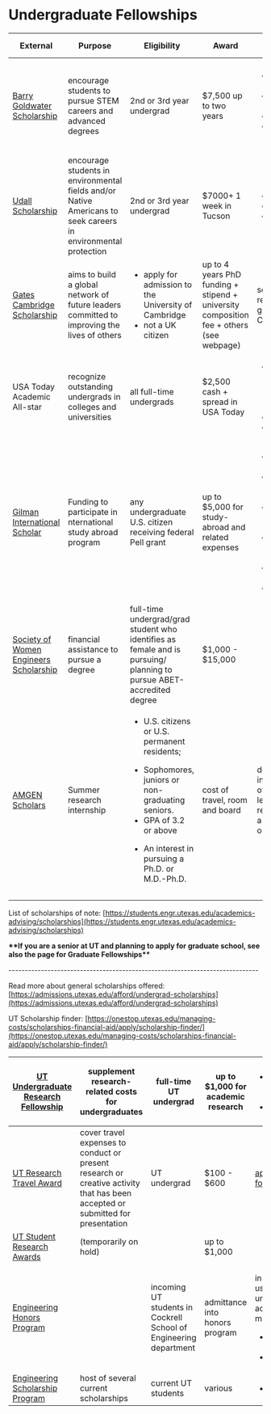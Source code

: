 # Undergraduate Fellowships

<table data-header-hidden><thead><tr><th>External</th><th>Purpose</th><th width="209">Eligibility</th><th width="114">Award</th><th width="235">Application Requirements</th><th>Deadline</th><th>Competitiveness</th><th>Contact</th></tr></thead><tbody><tr><td><a href="https://goldwaterscholarship.gov/">Barry Goldwater Scholarship</a></td><td>encourage students to pursue STEM careers and advanced degrees</td><td>2nd or 3rd year undergrad</td><td>$7,500 up to two years</td><td><ul><li>3 pg research statement</li><li>personal statement</li><li>3 rec letters</li><li>high school and college transcript</li></ul></td><td><p><a href="https://provost.utexas.edu/undergraduate-awards/goldwater-scholarship/">Cockrell School</a></p><p>(November)</p><p>University-wide (late January)</p></td><td>~400 annually</td><td><a href="mailto:undergraduateawards@utexas.edu">undergraduateawards@utexas.edu</a></td></tr><tr><td><a href="https://www.udall.gov/ourprograms/scholarship/scholarship.aspx">Udall Scholarship</a></td><td>encourage students in environmental fields and/or Native Americans to seek careers in environmental protection</td><td>2nd or 3rd year undergrad</td><td>$7000+ 1 week in Tucson</td><td><ul><li>800 word essay</li><li>3 rec letters</li><li>College transcript</li></ul></td><td>~ March</td><td>~55 annually</td><td><br></td></tr><tr><td><a href="https://www.gatescambridge.org/">Gates Cambridge Scholarship</a></td><td>aims to build a global network of future leaders committed to improving the lives of others</td><td><ul><li>apply for admission to the University of Cambridge</li><li>not a UK citizen</li></ul></td><td>up to 4 years PhD funding + stipend + university composition fee + others (see webpage)</td><td>see admission requirements of the graduate course and College place</td><td>Sept 1- mid October</td><td>~80 anually</td><td><a href="mailto:info@gatescambridge.org">info@gatescambridge.org</a></td></tr><tr><td>USA Today Academic All-star</td><td>recognize outstanding undergrads in colleges and universities</td><td>all full-time undergrads</td><td>$2,500 cash + spread in USA Today</td><td><ul><li>essay on outstanding academic or intellectual endeavor</li><li>2 letters of rec</li><li>college transcript</li></ul></td><td>late November nomination</td><td>~20 First team + 40 Second and Third Teams</td><td><br></td></tr><tr><td><a href="https://www.gilmanscholarship.org/">Gilman International Scholar</a></td><td>Funding to participate in nternational study abroad program</td><td>any undergraduate U.S. citizen receiving federal Pell grant</td><td>up to $5,000 for study-abroad and related expenses</td><td><ul><li>Statement of Purpose Essay</li><li>Building Mutual Understanding Essay</li><li>Follow-on Service Project Proposal</li><li>(optional) Critical Need Language Award essay</li><li>2 advisor recommendations</li><li>transcripts</li></ul></td><td>March and October deadlines</td><td>~1000 annually</td><td><br></td></tr><tr><td><a href="https://scholarships.swe.org/applications/login.asp">Society of Women Engineers Scholarship</a></td><td>financial assistance to pursue a degree</td><td>full-time undergrad/grad student who identifies as female and is pursuing/ planning to pursue ABET-accredited degree</td><td>$1,000 - $15,000</td><td><br></td><td><p>(Sophomores and above) February</p><p>(Freshman) May</p><p><br></p></td><td>~300 annually</td><td><br></td></tr><tr><td><a href="https://amgenscholars.com/us-program">AMGEN Scholars</a></td><td>Summer research internship</td><td><p></p><ul><li>U.S. citizens or U.S. permanent residents;</li></ul><ul><li>Sophomores, juniors or non-graduating seniors.</li><li>GPA of 3.2 or above</li></ul><ul><li>An interest in pursuing a Ph.D. or M.D.-Ph.D.</li></ul></td><td>cost of travel, room and board</td><td>depends on host institution +<br>official transcript, a letter of recommendation and a personal statement or essay.</td><td>early February</td><td></td><td><a href="http://www.amgenscholars.com/contact">http://www.amgenscholars.com/contact</a></td></tr><tr><td></td><td></td><td></td><td></td><td></td><td></td><td></td><td></td></tr><tr><td></td><td></td><td></td><td></td><td></td><td></td><td></td><td></td></tr></tbody></table>

List of scholarships of note: [https://students.engr.utexas.edu/academics-advising/scholarships](https://students.engr.utexas.edu/academics-advising/scholarships)

**\*\*If you are a senior at UT and planning to apply for graduate school, see also the page for Graduate Fellowships\*\***

\-----------------------------------------------------------------------------

Read more about general scholarships offered: [https://admissions.utexas.edu/afford/undergrad-scholarships](https://admissions.utexas.edu/afford/undergrad-scholarships)

UT Scholarship finder: [https://onestop.utexas.edu/managing-costs/scholarships-financial-aid/apply/scholarship-finder/](https://onestop.utexas.edu/managing-costs/scholarships-financial-aid/apply/scholarship-finder/)

| [UT Undergraduate Research Fellowship](https://ugs.utexas.edu/our/scholarships/urf)               | supplement research-related costs for undergraduates                                                                           | full-time UT undergrad                                            | up to $1,000 for academic research | <ul><li>project description (<a href="https://ugs.utexas.edu/sites/default/files/file_downloads/URF_proposal_template.doc">template</a>)</li><li>budget</li></ul> | <p>end of January</p><p>end of September</p> | <p><br></p> | info sessions in January, September |
| ------------------------------------------------------------------------------------------------- | ------------------------------------------------------------------------------------------------------------------------------ | ----------------------------------------------------------------- | ---------------------------------- | ----------------------------------------------------------------------------------------------------------------------------------------------------------------- | -------------------------------------------- | ----------- | ----------------------------------- |
| [UT Research Travel Award](https://ugs.utexas.edu/our/scholarships/travel)                        | cover travel expenses to conduct or present research or creative activity that has been accepted or submitted for presentation | UT undergrad                                                      | $100 - $600                        | [application form](https://utdirect.utexas.edu/apps/ugs/forms/travel_award/)                                                                                      | <p>(Fall) November</p><p>(Spring) March</p>  | <p><br></p> | <p><br></p>                         |
| [UT Student Research Awards](https://ugs.utexas.edu/our/scholarships/student-researcher)          | (temporarily on hold)                                                                                                          | <p><br></p>                                                       | up to $1,000                       | <p><br></p>                                                                                                                                                       | <p><br></p>                                  | <p><br></p> | <p><br></p>                         |
| [Engineering Honors Program](https://cockrell.utexas.edu/admissions/undergraduate/honors-program) | <p><br></p>                                                                                                                    | incoming UT students in Cockrell School of Engineering department | admittance into honors program     | <p>in addition to usual university admission materials:</p><ul><li>extended resume</li><li>FAFSA</li></ul>                                                        | Dec 1                                        | <p><br></p> | <p><br></p>                         |
| [Engineering Scholarship Program](https://utdirect.utexas.edu/engine/scholarship/index.WBX)       | host of several current scholarships                                                                                           | current UT students                                               | various                            | <ul><li><a href="https://utdirect.utexas.edu/engine/scholarship/index.WBX">application</a></li></ul>                                                              | April 1                                      | <p><br></p> | <p><br></p>                         |
